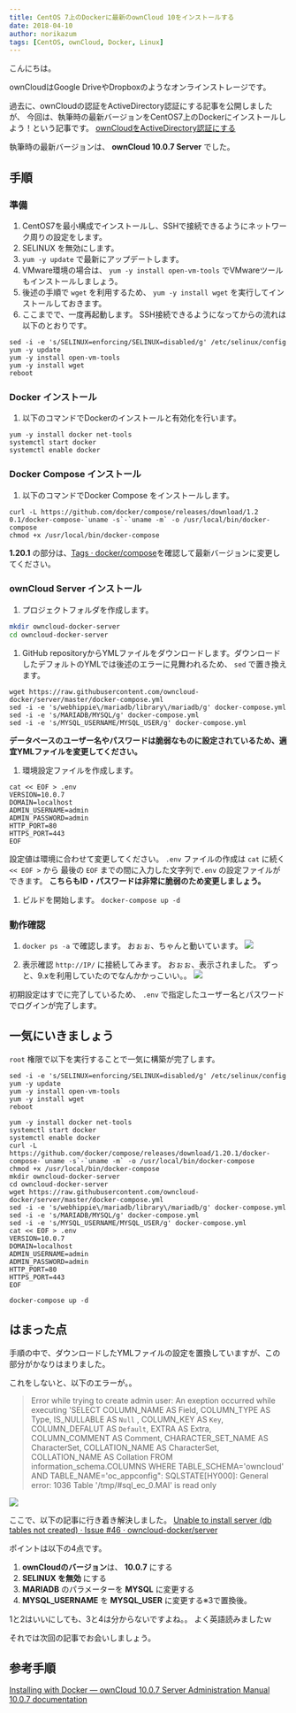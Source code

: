```yaml
---
title: CentOS 7上のDockerに最新のownCloud 10をインストールする
date: 2018-04-10
author: norikazum
tags: [CentOS, ownCloud, Docker, Linux]
---
```


こんにちは。

ownCloudはGoogle DriveやDropboxのようなオンラインストレージです。

過去に、ownCloudの認証をActiveDirectory認証にする記事を公開しましたが、
今回は、執筆時の最新バージョンをCentOS7上のDockerにインストールしよう！という記事です。
[ownCloudをActiveDirectory認証にする](https://mseeeen.msen.jp/owncloud-active-directory-authentication/)

執筆時の最新バージョンは、 **ownCloud 10.0.7 Server** でした。

## 手順
### 準備
1. CentOS7を最小構成でインストールし、SSHで接続できるようにネットワーク周りの設定をします。
1. SELINUX を無効にします。
1. `yum -y update` で最新にアップデートします。
1. VMware環境の場合は、 `yum -y install open-vm-tools` でVMwareツールもインストールしましょう。
1. 後述の手順で `wget` を利用するため、 `yum -y install wget` を実行してインストールしておきます。
1. ここまでで、一度再起動します。
SSH接続できるようになってからの流れは以下のとおりです。
```
sed -i -e 's/SELINUX=enforcing/SELINUX=disabled/g' /etc/selinux/config
yum -y update
yum -y install open-vm-tools
yum -y install wget
reboot
```

### Docker インストール
1. 以下のコマンドでDockerのインストールと有効化を行います。
```
yum -y install docker net-tools
systemctl start docker
systemctl enable docker
```

### Docker Compose インストール
1. 以下のコマンドでDocker Compose をインストールします。
```
curl -L https://github.com/docker/compose/releases/download/1.2
0.1/docker-compose-`uname -s`-`uname -m` -o /usr/local/bin/docker-compose
chmod +x /usr/local/bin/docker-compose
```
**1.20.1** の部分は、[Tags · docker/compose](https://github.com/docker/compose/tags)を確認して最新バージョンに変更してください。

### ownCloud Server インストール
1. プロジェクトフォルダを作成します。
  ```bash
  mkdir owncloud-docker-server
  cd owncloud-docker-server
  ```

1. GitHub repositoryからYMLファイルをダウンロードします。ダウンロードしたデフォルトのYMLでは後述のエラーに見舞われるため、 `sed` で置き換えます。
  ```
  wget https://raw.githubusercontent.com/owncloud-docker/server/master/docker-compose.yml
  sed -i -e 's/webhippie\/mariadb/library\/mariadb/g' docker-compose.yml
  sed -i -e 's/MARIADB/MYSQL/g' docker-compose.yml
  sed -i -e 's/MYSQL_USERNAME/MYSQL_USER/g' docker-compose.yml
 ```
**データベースのユーザー名やパスワードは脆弱なものに設定されているため、適宜YMLファイルを変更してください。**

1. 環境設定ファイルを作成します。
  ```
  cat << EOF > .env
  VERSION=10.0.7
  DOMAIN=localhost
  ADMIN_USERNAME=admin
  ADMIN_PASSWORD=admin
  HTTP_PORT=80
  HTTPS_PORT=443
  EOF
  ```
設定値は環境に合わせて変更してください。
`.env` ファイルの作成は `cat` に続く `<< EOF >` から 最後の `EOF` までの間に入力した文字列で`.env` の設定ファイルができます。
**こちらもID・パスワードは非常に脆弱のため変更しましょう。**

1. ビルドを開始します。
  `docker-compose up -d`

### 動作確認
1. `docker ps -a` で確認します。
おぉぉ、ちゃんと動いています。
![](images/install-the-latest-owncloud-10-in-docker-on-centos-7-1.png)

1. 表示確認
`http://IP/` に接続してみます。
おぉぉ、表示されました。
ずっと、9.xを利用していたのでなんかかっこいい。。
![](images/install-the-latest-owncloud-10-in-docker-on-centos-7-2.png)

初期設定はすでに完了しているため、 `.env` で指定したユーザー名とパスワードでログインが完了します。

## 一気にいきましょう
`root` 権限で以下を実行することで一気に構築が完了します。

```
sed -i -e 's/SELINUX=enforcing/SELINUX=disabled/g' /etc/selinux/config
yum -y update
yum -y install open-vm-tools
yum -y install wget
reboot

yum -y install docker net-tools
systemctl start docker
systemctl enable docker
curl -L https://github.com/docker/compose/releases/download/1.20.1/docker-compose-`uname -s`-`uname -m` -o /usr/local/bin/docker-compose
chmod +x /usr/local/bin/docker-compose
mkdir owncloud-docker-server
cd owncloud-docker-server
wget https://raw.githubusercontent.com/owncloud-docker/server/master/docker-compose.yml
sed -i -e 's/webhippie\/mariadb/library\/mariadb/g' docker-compose.yml
sed -i -e 's/MARIADB/MYSQL/g' docker-compose.yml
sed -i -e 's/MYSQL_USERNAME/MYSQL_USER/g' docker-compose.yml
cat << EOF > .env
VERSION=10.0.7
DOMAIN=localhost
ADMIN_USERNAME=admin
ADMIN_PASSWORD=admin
HTTP_PORT=80
HTTPS_PORT=443
EOF

docker-compose up -d

```

## はまった点

手順の中で、ダウンロードしたYMLファイルの設定を置換していますが、この部分がかなりはまりました。

これをしないと、以下のエラーが。。

>Error while trying to create admin user: An exeption occurred while executing 'SELECT COLUMN_NAME AS Field, COLUMN_TYPE AS Type, IS_NULLABLE AS `Null` , COLUMN_KEY AS `Key`, COLUMN_DEFALUT AS `Default`, EXTRA AS Extra, COLUMN_COMMENT AS Comment, CHARACTER_SET_NAME AS CharacterSet, COLLATION_NAME AS CharacterSet, COLLATION_NAME AS Collation FROM
information_schema.COLUMNS WHERE TABLE_SCHEMA='owncloud' AND TABLE_NAME='oc_appconfig": SQLSTATE[HY000]: General error: 1036 Table '/tmp/#sql_ec_0.MAI' is read only

![](images/install-the-latest-owncloud-10-in-docker-on-centos-7-3.png)

ここで、以下の記事に行き着き解決しました。
[Unable to install server (db tables not created) · Issue #46 · owncloud-docker/server](https://github.com/owncloud-docker/server/issues/46)

ポイントは以下の4点です。

1. **ownCloudのバージョン**は、 **10.0.7** にする
1. **SELINUX を無効** にする
1. **MARIADB** のパラメーターを **MYSQL** に変更する
1. **MYSQL_USERNAME** を **MYSQL_USER** に変更する※3で置換後。

1と2はいいにしても、3と4は分からないですよね。。
よく英語読みましたｗ

それでは次回の記事でお会いしましょう。

## 参考手順
[Installing with Docker — ownCloud 10.0.7 Server Administration Manual 10.0.7 documentation](https://doc.owncloud.org/server/latest/admin_manual/installation/docker/)

